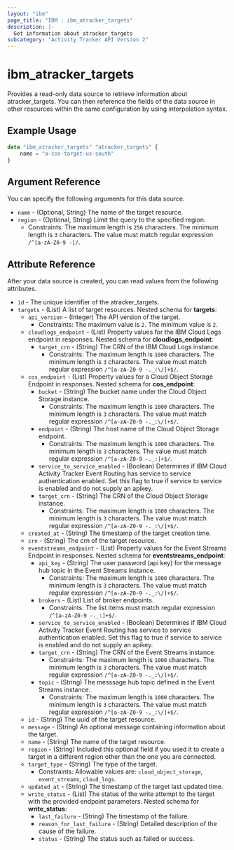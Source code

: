 ```yaml
---
layout: "ibm"
page_title: "IBM : ibm_atracker_targets"
description: |-
  Get information about atracker_targets
subcategory: "Activity Tracker API Version 2"
---
```


# ibm_atracker_targets

Provides a read-only data source to retrieve information about atracker_targets. You can then reference the fields of the data source in other resources within the same configuration by using interpolation syntax.

## Example Usage

```terraform
data "ibm_atracker_targets" "atracker_targets" {
	name = "a-cos-target-us-south"
}
```

## Argument Reference

You can specify the following arguments for this data source.

* `name` - (Optional, String) The name of the target resource.
* `region` - (Optional, String) Limit the query to the specified region.
  * Constraints: The maximum length is `256` characters. The minimum length is `3` characters. The value must match regular expression `/^[a-zA-Z0-9 -]/`.

## Attribute Reference

After your data source is created, you can read values from the following attributes.

* `id` - The unique identifier of the atracker_targets.
* `targets` - (List) A list of target resources.
Nested schema for **targets**:
	* `api_version` - (Integer) The API version of the target.
	  * Constraints: The maximum value is `2`. The minimum value is `2`.
	* `cloudlogs_endpoint` - (List) Property values for the IBM Cloud Logs endpoint in responses.
	Nested schema for **cloudlogs_endpoint**:
		* `target_crn` - (String) The CRN of the IBM Cloud Logs instance.
		  * Constraints: The maximum length is `1000` characters. The minimum length is `3` characters. The value must match regular expression `/^[a-zA-Z0-9 -._:\/]+$/`.
	* `cos_endpoint` - (List) Property values for a Cloud Object Storage Endpoint in responses.
	Nested schema for **cos_endpoint**:
		* `bucket` - (String) The bucket name under the Cloud Object Storage instance.
		  * Constraints: The maximum length is `1000` characters. The minimum length is `3` characters. The value must match regular expression `/^[a-zA-Z0-9 -._:\/]+$/`.
		* `endpoint` - (String) The host name of the Cloud Object Storage endpoint.
		  * Constraints: The maximum length is `1000` characters. The minimum length is `3` characters. The value must match regular expression `/^[a-zA-Z0-9 -._:]+$/`.
		* `service_to_service_enabled` - (Boolean) Determines if IBM Cloud Activity Tracker Event Routing has service to service authentication enabled. Set this flag to true if service to service is enabled and do not supply an apikey.
		* `target_crn` - (String) The CRN of the Cloud Object Storage instance.
		  * Constraints: The maximum length is `1000` characters. The minimum length is `3` characters. The value must match regular expression `/^[a-zA-Z0-9 -._:\/]+$/`.
	* `created_at` - (String) The timestamp of the target creation time.
	* `crn` - (String) The crn of the target resource.
	* `eventstreams_endpoint` - (List) Property values for the Event Streams Endpoint in responses.
	Nested schema for **eventstreams_endpoint**:
		* `api_key` - (String) The user password (api key) for the message hub topic in the Event Streams instance.
		  * Constraints: The maximum length is `1000` characters. The minimum length is `3` characters. The value must match regular expression `/^[a-zA-Z0-9 -._:\/]+$/`.
		* `brokers` - (List) List of broker endpoints.
		  * Constraints: The list items must match regular expression `/^[a-zA-Z0-9 -._:]+$/`.
		* `service_to_service_enabled` - (Boolean) Determines if IBM Cloud Activity Tracker Event Routing has service to service authentication enabled. Set this flag to true if service to service is enabled and do not supply an apikey.
		* `target_crn` - (String) The CRN of the Event Streams instance.
		  * Constraints: The maximum length is `1000` characters. The minimum length is `3` characters. The value must match regular expression `/^[a-zA-Z0-9 -._:\/]+$/`.
		* `topic` - (String) The messsage hub topic defined in the Event Streams instance.
		  * Constraints: The maximum length is `1000` characters. The minimum length is `3` characters. The value must match regular expression `/^[a-zA-Z0-9 -._:\/]+$/`.
	* `id` - (String) The uuid of the target resource.
	* `message` - (String) An optional message containing information about the target.
	* `name` - (String) The name of the target resource.
	* `region` - (String) Included this optional field if you used it to create a target in a different region other than the one you are connected.
	* `target_type` - (String) The type of the target.
	  * Constraints: Allowable values are: `cloud_object_storage`, `event_streams`, `cloud_logs`.
	* `updated_at` - (String) The timestamp of the target last updated time.
	* `write_status` - (List) The status of the write attempt to the target with the provided endpoint parameters.
	Nested schema for **write_status**:
		* `last_failure` - (String) The timestamp of the failure.
		* `reason_for_last_failure` - (String) Detailed description of the cause of the failure.
		* `status` - (String) The status such as failed or success.

